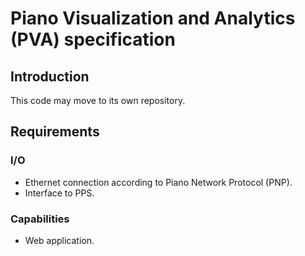 # Piano Visualization and Analytics (PVA) specification

## Introduction
This code may move to its own repository.

## Requirements

### I/O
* Ethernet connection according to Piano Network Protocol (PNP).
* Interface to PPS.

### Capabilities
* Web application.